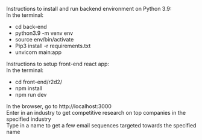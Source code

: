 Instructions to install and run backend environment on Python 3.9:  
In the terminal:  
* cd back-end
* python3.9 -m venv env
* source env/bin/activate
* Pip3 install -r requirements.txt
* unvicorn main:app

Instructions to setup front-end react app:  
In the terminal:  
* cd front-end/r2d2/
* npm install
* npm run dev

In the browser, go to http://localhost:3000  
Enter in an industry to get competitive research on top companies in the specified industry  
Type in a name to get a few email sequences targeted towards the specified name  
